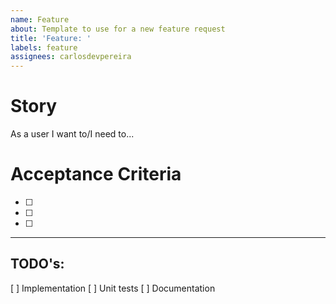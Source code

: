 ```yaml
---
name: Feature
about: Template to use for a new feature request
title: 'Feature: '
labels: feature
assignees: carlosdevpereira
---
```


# Story

As a user I want to/I need to...

# Acceptance Criteria

-   [ ]
-   [ ]
-   [ ]

---

## TODO's:

[ ] Implementation
[ ] Unit tests
[ ] Documentation

